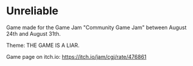 # Unreliable
Game made for the Game Jam "Community Game Jam" between August 24th and August 31th.

Theme: THE GAME IS A LIAR.

Game page on itch.io: https://itch.io/jam/cgj/rate/476861
